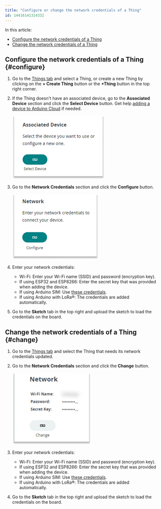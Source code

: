 ```yaml
---
title: "Configure or change the network credentials of a Thing"
id: 14416141314332
---
```


In this article:

- [Configure the network credentials of a Thing](#configure)
- [Change the network credentials of a Thing](#change)

## Configure the network credentials of a Thing {#configure}

1. Go to the [Things tab](https://app.arduino.cc/things) and select a Thing, or create a new Thing by clicking on the **+ Create Thing** button or the **+Thing** button in the top right corner.

1. If the Thing doesn't have an associated device, go to the **Associated Device** section and click the **Select Device** button. Get help [adding a device to Arduino Cloud](https://support.arduino.cc/hc/en-us/articles/360016495559-Add-and-connect-a-device-to-Arduino-Cloud#upload-sketch) if needed.

    ![associated device section with select device button](img/associated_device.png)

1. Go to the **Network Credentials** section and click the **Configure** button.

    ![network credential section with configure button](img/Network_add.png)

1. Enter your network credentials: 

    - Wi-Fi: Enter your Wi-Fi name (SSID) and password (encryption key).
    - If using ESP32 and ESP8266: Enter the secret key that was provided when adding the device.
    - If using Arduino SIM: Use [these credentials](https://support.arduino.cc/hc/en-us/articles/360013825159-What-are-the-credentials-for-the-Arduino-SIM-card).
    - If using Arduino with LoRa®: The credentials are added automatically.
    
 1. Go to the **Sketch** tab in the top right and upload the sketch to load the credentials on the board.

## Change the network credentials of a Thing {#change}

1. Go to the [Things tab](https://app.arduino.cc/things) and select the Thing that needs its network credentials updated.

1. Go to the **Network Credentials** section and click the **Change** button.

    ![network credential information and a button labeled change ](img/Network_change.png)

1. Enter your network credentials:
    - Wi-Fi: Enter your Wi-Fi name (SSID) and password (encryption key).
    - If using ESP32 and ESP8266: Enter the secret key that was provided when adding the device.
    - If using Arduino SIM: Use [these credentials](https://support.arduino.cc/hc/en-us/articles/360013825159-What-are-the-credentials-for-the-Arduino-SIM-card).
    - If using Arduino with LoRa®: The credentials are added automatically.

1. Go to the **Sketch** tab in the top right and upload the sketch to load the credentials on the board.
